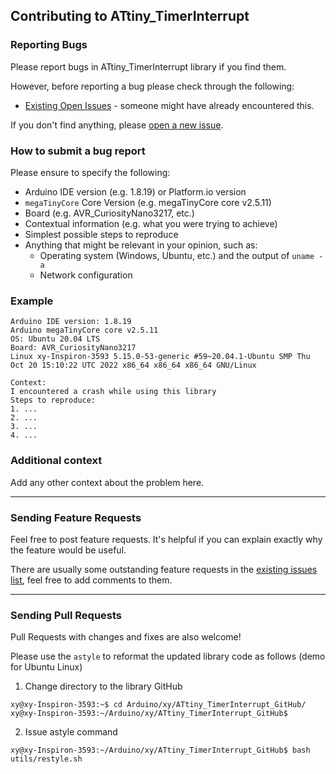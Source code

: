## Contributing to ATtiny_TimerInterrupt

### Reporting Bugs

Please report bugs in ATtiny_TimerInterrupt library if you find them.

However, before reporting a bug please check through the following:

* [Existing Open Issues](https://github.com/khoih-prog/ATtiny_TimerInterrupt/issues) - someone might have already encountered this.

If you don't find anything, please [open a new issue](https://github.com/khoih-prog/ATtiny_TimerInterrupt/issues/new).

### How to submit a bug report

Please ensure to specify the following:

* Arduino IDE version (e.g. 1.8.19) or Platform.io version
* `megaTinyCore` Core Version (e.g. megaTinyCore core v2.5.11)
* Board (e.g. AVR_CuriosityNano3217, etc.)
* Contextual information (e.g. what you were trying to achieve)
* Simplest possible steps to reproduce
* Anything that might be relevant in your opinion, such as:
  * Operating system (Windows, Ubuntu, etc.) and the output of `uname -a`
  * Network configuration


### Example

```
Arduino IDE version: 1.8.19
Arduino megaTinyCore core v2.5.11
OS: Ubuntu 20.04 LTS
Board: AVR_CuriosityNano3217
Linux xy-Inspiron-3593 5.15.0-53-generic #59~20.04.1-Ubuntu SMP Thu Oct 20 15:10:22 UTC 2022 x86_64 x86_64 x86_64 GNU/Linux

Context:
I encountered a crash while using this library
Steps to reproduce:
1. ...
2. ...
3. ...
4. ...
```

### Additional context

Add any other context about the problem here.

---

### Sending Feature Requests

Feel free to post feature requests. It's helpful if you can explain exactly why the feature would be useful.

There are usually some outstanding feature requests in the [existing issues list](https://github.com/khoih-prog/ATtiny_TimerInterrupt/issues?q=is%3Aopen+is%3Aissue+label%3Aenhancement), feel free to add comments to them.

---

### Sending Pull Requests

Pull Requests with changes and fixes are also welcome!

Please use the `astyle` to reformat the updated library code as follows (demo for Ubuntu Linux)

1. Change directory to the library GitHub

```
xy@xy-Inspiron-3593:~$ cd Arduino/xy/ATtiny_TimerInterrupt_GitHub/
xy@xy-Inspiron-3593:~/Arduino/xy/ATtiny_TimerInterrupt_GitHub$
```

2. Issue astyle command

```
xy@xy-Inspiron-3593:~/Arduino/xy/ATtiny_TimerInterrupt_GitHub$ bash utils/restyle.sh
```



